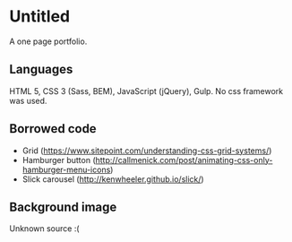 # Untitled

A one page portfolio.

## Languages
HTML 5, CSS 3 (Sass, BEM), JavaScript (jQuery), Gulp.
No css framework was used.

## Borrowed code
* Grid (https://www.sitepoint.com/understanding-css-grid-systems/)
* Hamburger button (http://callmenick.com/post/animating-css-only-hamburger-menu-icons)
* Slick carousel (http://kenwheeler.github.io/slick/)

## Background image
Unknown source :(
